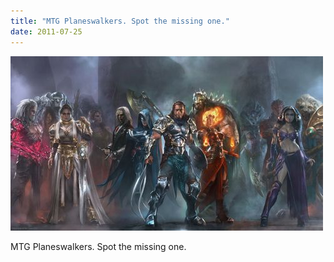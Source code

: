 ```yaml
---
title: "MTG Planeswalkers. Spot the missing one."
date: 2011-07-25
---
```


![2011-07-25-bn3qzi6x.jpeg](/images/2011-07-25-bn3qzi6x.jpeg)

MTG Planeswalkers. Spot the missing one.